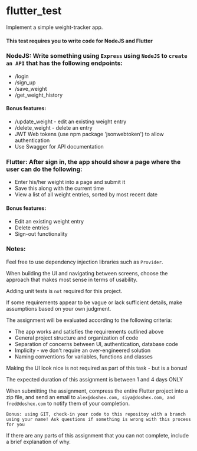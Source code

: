 # flutter_test

Implement a simple weight-tracker app.

#### This test requires you to write code for NodeJS and Flutter

### NodeJS: Write something using `Express` using `NodeJS` to `create an API` that has the following endpoints:

- /login
- /sign_up
- /save_weight
- /get_weight_history

#### Bonus features:

- /update_weight - edit an existing weight entry
- /delete_weight - delete an entry
- JWT Web tokens (use npm package 'jsonwebtoken') to allow authentication
- Use Swagger for API documentation

### Flutter: After sign in, the app should show a page where the user can do the following:

- Enter his/her weight into a page and submit it
- Save this along with the current time
- View a list of all weight entries, sorted by most recent date

#### Bonus features:

- Edit an existing weight entry
- Delete entries
- Sign-out functionality

### Notes:

Feel free to use dependency injection libraries such as `Provider`.

When building the UI and navigating between screens, choose the approach that makes most sense in terms of usability.

Adding unit tests is `not` required for this project.

If some requirements appear to be vague or lack sufficient details, make assumptions based on your own judgment.

The assignment will be evaluated according to the following criteria:

- The app works and satisfies the requirements outlined above
- General project structure and organization of code
- Separation of concerns between UI, authentication, database code
- Implicity - we don't require an over-engineered solution
- Naming conventions for variables, functions and classes

Making the UI look nice is not required as part of this task - but is a bonus!

The expected duration of this assignment is between 1 and 4 days ONLY

When submitting the assignment, compress the entire Flutter project into a zip file, and send an email to `alex@doshex.com, siya@doshex.com, and fred@doshex.com` to notify them of your completion. 

`Bonus: using GIT, check-in your code to this repositoy with a branch using your name! Ask questions if something is wrong with this process for you`

If there are any parts of this assignment that you can not complete, include a brief explanation of why.
